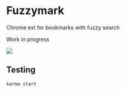 # Fuzzymark
Chrome ext for bookmarks with fuzzy search

Work in progress

![](https://github.com/YuriSolovyov/fuzzymark/blob/master/screenshot.png)

## Testing
`karma start`

